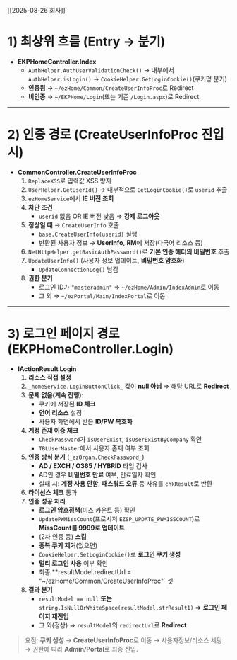 [[2025-08-26 회사]]

# 1) 최상위 흐름 (Entry → 분기)

- **EKPHomeController.Index**
    - `AuthHelper.AuthUserValidationCheck()` → 내부에서 `AuthHelper.isLogin()` → `CookieHelper.GetLoginCookie()`(쿠키명 분기)
    - **인증됨** → `~/ezHome/Common/CreateUserInfoProc`로 Redirect
    - **비인증** → `~/EKPHome/Login`(또는 기존 `/Login.aspx`)로 Redirect
---

# 2) 인증 경로 (CreateUserInfoProc 진입 시)
- **CommonController.CreateUserInfoProc**
    1. `ReplaceXSS`로 입력값 XSS 방지
    2. `UserHelper.GetUserId()` → 내부적으로 `GetLoginCookie()`로 `userid` 추출
    3. `ezHomeService`에서 **IE 버전 조회**
    4. **차단 조건**
        - `userid` 없음 OR IE 버전 낮음 ⇒ **강제 로그아웃**
    5. **정상일 때** → `CreateUserInfo` 호출
        - `base.CreateUserInfo(userid)` 실행
        - 반환된 사용자 정보 → **UserInfo**, **RM**에 저장(다국어 리소스 등)
    6. `NetHttpHelper.getBasicAuthPassword()`로 **기본 인증 헤더의 비밀번호** 추출
    7. `UpdateUserInfo()` (사용자 정보 업데이트, **비밀번호 암호화**)
        - `UpdateConnectionLog()` 남김
    8. **권한 분기**
        - 로그인 ID가 `"masteradmin"` ⇒ `~/ezHome/Admin/IndexAdmin`로 이동
        - 그 외 ⇒ `~/ezPortal/Main/IndexPortal`로 이동

---
# 3) 로그인 페이지 경로 (EKPHomeController.Login)
- **IActionResult Login**
    1. **리소스 직접 설정**
    2. `_homeService.LoginButtonClick_` 값이 **null 아님** ⇒ 해당 URL로 **Redirect**
    3. **문제 없음(계속 진행)**:
        - 쿠키에 저장된 **ID 체크**
        - **언어 리소스** 설정
        - 사용자 화면에서 받은 **ID/PW 복호화**
    4. **계정 존재 이중 체크**
        - `CheckPassword`가 `isUserExist`, `isUserExistByCompany` 확인
        - `TBLUserMaster`에서 사용자 존재 여부 조회
    5. **인증 방식 분기** (`_ezOrgan.CheckPassword_`)
        - **AD / EXCH / O365 / HYBRID** 타입 검사
        - AD인 경우 **비밀번호 만료** 여부, 만료일자 확인
        - 실패 시: **계정 사용 안함**, **패스워드 오류** 등 사유를 `chkResult`로 반환
    6. **라이선스 체크** 통과
    7. **인증 성공 처리**
        - **로그인 암호정책**(미스 카운트 등) 확인
        - `UpdatePWMissCount`(프로시저 `EZSP_UPDATE_PWMISSCOUNT`)로 **MissCount를 9999로 업데이트**
        - (2차 인증 등) **스킵**
        - **중복 쿠키 제거**(있으면)
        - `CookieHelper.SetLoginCookie()`로 **로그인 쿠키 생성**
        - **멀티 로그인 사용** 여부 확인
        - 최종 **resultModel.redirectUrl = "~/ezHome/Common/CreateUserInfoProc"` 셋
    8. **결과 분기**
        - `resultModel == null` **또는** `string.IsNullOrWhiteSpace(resultModel.strResult1)` ⇒ **로그인 페이지 재진입**
        - 그 외(정상) ⇒ `resultModel`의 `redirectUrl`로 **Redirect**
            
> 요점: **쿠키 생성** → **CreateUserInfoProc**로 이동 → 사용자정보/리소스 세팅 → 권한에 따라 **Admin/Portal**로 최종 진입.
